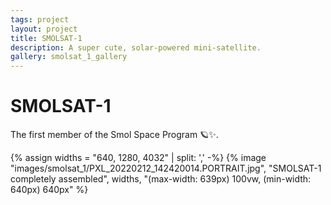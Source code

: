 ```yaml
---
tags: project
layout: project
title: SMOLSAT-1
description: A super cute, solar-powered mini-satellite.
gallery: smolsat_1_gallery
---
```


# SMOLSAT-1

The first member of the Smol Space Program 🪐✨.

{% assign widths = "640, 1280, 4032" | split: ',' -%}
{% image "images/smolsat_1/PXL_20220212_142420014.PORTRAIT.jpg", "SMOLSAT-1 completely assembled", widths, "(max-width: 639px) 100vw, (min-width: 640px) 640px" %}